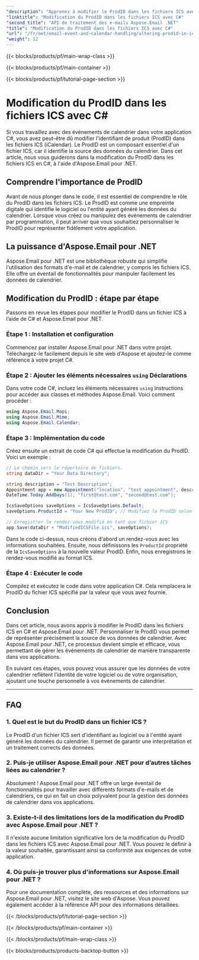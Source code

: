 ```yaml
---
"description": "Apprenez à modifier le ProdID dans les fichiers ICS avec C# et Aspose.Email pour .NET. Guide et code étape par étape. Assurez l'intégrité et la compatibilité des données."
"linktitle": "Modification du ProdID dans les fichiers ICS avec C#"
"second_title": "API de traitement des e-mails Aspose.Email .NET"
"title": "Modification du ProdID dans les fichiers ICS avec C#"
"url": "/fr/net/email-event-and-calendar-handling/altering-prodid-in-ics-files-with-csharp/"
"weight": 12
---
```


{{< blocks/products/pf/main-wrap-class >}}

{{< blocks/products/pf/main-container >}}

{{< blocks/products/pf/tutorial-page-section >}}

# Modification du ProdID dans les fichiers ICS avec C#


Si vous travaillez avec des événements de calendrier dans votre application C#, vous avez peut-être dû modifier l'identifiant de produit (ProdID) dans les fichiers ICS (iCalendar). Le ProdID est un composant essentiel d'un fichier ICS, car il identifie la source des données du calendrier. Dans cet article, nous vous guiderons dans la modification du ProdID dans les fichiers ICS en C#, à l'aide d'Aspose.Email pour .NET.

## Comprendre l'importance de ProdID

Avant de nous plonger dans le code, il est essentiel de comprendre le rôle du ProdID dans les fichiers ICS. Le ProdID est comme une empreinte digitale qui identifie le logiciel ou l'entité ayant généré les données du calendrier. Lorsque vous créez ou manipulez des événements de calendrier par programmation, il peut arriver que vous souhaitiez personnaliser le ProdID pour représenter fidèlement votre application.

## La puissance d'Aspose.Email pour .NET

Aspose.Email pour .NET est une bibliothèque robuste qui simplifie l'utilisation des formats d'e-mail et de calendrier, y compris les fichiers ICS. Elle offre un éventail de fonctionnalités pour manipuler facilement les données de calendrier.

## Modification du ProdID : étape par étape

Passons en revue les étapes pour modifier le ProdID dans un fichier ICS à l’aide de C# et Aspose.Email pour .NET.

### Étape 1 : Installation et configuration

Commencez par installer Aspose.Email pour .NET dans votre projet. Téléchargez-le facilement depuis le site web d'Aspose et ajoutez-le comme référence à votre projet C#.

### Étape 2 : Ajouter les éléments nécessaires `using` Déclarations

Dans votre code C#, incluez les éléments nécessaires `using` Instructions pour accéder aux classes et méthodes Aspose.Email. Voici comment procéder :

```csharp
using Aspose.Email.Mapi;
using Aspose.Email.Mime;
using Aspose.Email.Calendar;
```

### Étape 3 : Implémentation du code

Créez ensuite un extrait de code C# qui effectue la modification du ProdID. Voici un exemple :

```csharp
// Le chemin vers le répertoire de fichiers.
string dataDir = "Your Data Directory";

string description = "Test Description";
Appointment app = new Appointment("location", "test appointment", description, DateTime.Today,
DateTime.Today.AddDays(1), "first@test.com", "second@test.com");

IcsSaveOptions saveOptions = IcsSaveOptions.Default;
saveOptions.ProductId = "Your New ProdID"; // Modifiez le ProdID selon vos besoins

// Enregistrer le rendez-vous modifié en tant que fichier ICS
app.Save(dataDir + "ModifiedICSFile.ics", saveOptions);
```

Dans le code ci-dessus, nous créons d'abord un rendez-vous avec les informations souhaitées. Ensuite, nous définissons les `ProductId` propriété de la `IcsSaveOptions` à la nouvelle valeur ProdID. Enfin, nous enregistrons le rendez-vous modifié au format ICS.

### Étape 4 : Exécuter le code

Compilez et exécutez le code dans votre application C#. Cela remplacera le ProdID du fichier ICS spécifié par la valeur que vous avez fournie.

## Conclusion

Dans cet article, nous avons appris à modifier le ProdID dans les fichiers ICS en C# et Aspose.Email pour .NET. Personnaliser le ProdID vous permet de représenter précisément la source de vos données de calendrier. Avec Aspose.Email pour .NET, ce processus devient simple et efficace, vous permettant de gérer les événements de calendrier de manière transparente dans vos applications.

En suivant ces étapes, vous pouvez vous assurer que les données de votre calendrier reflètent l’identité de votre logiciel ou de votre organisation, ajoutant une touche personnelle à vos événements de calendrier.

---

## FAQ

### 1. Quel est le but du ProdID dans un fichier ICS ?

Le ProdID d'un fichier ICS sert d'identifiant au logiciel ou à l'entité ayant généré les données du calendrier. Il permet de garantir une interprétation et un traitement corrects des données.

### 2. Puis-je utiliser Aspose.Email pour .NET pour d’autres tâches liées au calendrier ?

Absolument ! Aspose.Email pour .NET offre un large éventail de fonctionnalités pour travailler avec différents formats d'e-mails et de calendriers, ce qui en fait un choix polyvalent pour la gestion des données de calendrier dans vos applications.

### 3. Existe-t-il des limitations lors de la modification du ProdID avec Aspose.Email pour .NET ?

Il n'existe aucune limitation significative lors de la modification du ProdID dans les fichiers ICS avec Aspose.Email pour .NET. Vous pouvez le définir à la valeur souhaitée, garantissant ainsi sa conformité aux exigences de votre application.

### 4. Où puis-je trouver plus d'informations sur Aspose.Email pour .NET ?

Pour une documentation complète, des ressources et des informations sur Aspose.Email pour .NET, visitez le site web d'Aspose. Vous pouvez également accéder à la référence API pour des informations détaillées.

{{< /blocks/products/pf/tutorial-page-section >}}

{{< /blocks/products/pf/main-container >}}

{{< /blocks/products/pf/main-wrap-class >}}

{{< blocks/products/products-backtop-button >}}